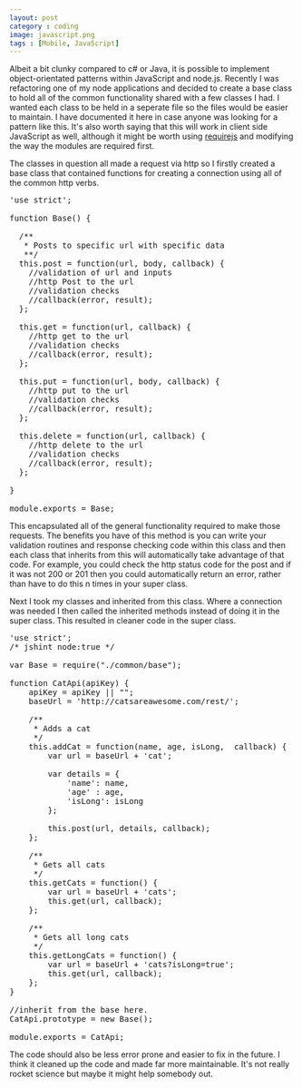 ```yaml
---
layout: post
category : coding
image: javascript.png
tags : [Mobile, JavaScript]
---
```


Albeit a bit clunky compared to c# or Java, it is possible to implement object-orientated patterns within JavaScript and node.js. Recently I was refactoring one of my node applications and decided to create a base class to hold all of the common functionality shared with a few classes I had. I wanted each class to be held in a seperate file so the files would be easier to maintain. I have documented it here in case anyone was looking for a pattern like this. It's also worth saying that this will work in client side JavaScript as well, although it might be worth using [requirejs](http://requirejs.org/) and modifying the way the modules are required first.

The classes in question all made a request via http so I firstly created a base class that contained functions for creating a connection using all of the common http verbs.

<pre class="prettyprint linenums">
'use strict';

function Base() {

  /**
   * Posts to specific url with specific data
   **/
  this.post = function(url, body, callback) {
  	//validation of url and inputs
    //http Post to the url
    //validation checks
    //callback(error, result);
  };

  this.get = function(url, callback) {
    //http get to the url
    //validation checks
    //callback(error, result);
  };

  this.put = function(url, body, callback) {
    //http put to the url
    //validation checks
    //callback(error, result);
  };

  this.delete = function(url, callback) {
    //http delete to the url
    //validation checks
    //callback(error, result);
  };

}

module.exports = Base;
</pre>

This encapsulated all of the general functionality required to make those requests. The benefits you have of this method is you can write your validation routines and response checking code within this class and then each class that inherits from this will automatically take advantage of that code. For example, you could check the http status code for the post and if it was not 200 or 201 then you could automatically return an error, rather than have to do this n times in your super class. 

Next I took my classes and inherited from this class. Where a connection was needed I then called the inherited methods instead of doing it in the super class. This resulted in cleaner code in the super class. 

<pre class="prettyprint linenums">
'use strict';
/* jshint node:true */

var Base = require("./common/base");

function CatApi(apiKey) {
	apiKey = apiKey || "";
	baseUrl = 'http://catsareawesome.com/rest/';

	/**
	 * Adds a cat
	 */
	this.addCat = function(name, age, isLong,  callback) {
		var url = baseUrl + 'cat';
		
		var details = {
			'name': name,
			'age' : age,
			'isLong': isLong
		};

		this.post(url, details, callback);
	};

	/**
	 * Gets all cats
	 */
	this.getCats = function() {
		var url = baseUrl + 'cats';
		this.get(url, callback);
	};

	/**
	 * Gets all long cats
	 */
	this.getLongCats = function() {
		var url = baseUrl + 'cats?isLong=true';
		this.get(url, callback);
	}; 
}

//inherit from the base here.
CatApi.prototype = new Base();

module.exports = CatApi;
</pre>

The code should also be less error prone and easier to fix in the future. I think it cleaned up the code and made far more maintainable. It's not really rocket science but maybe it might help somebody out. 


